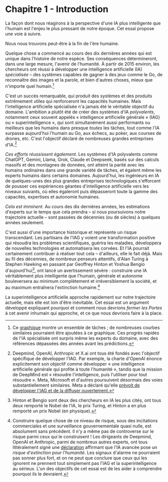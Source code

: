 # Chapitre 1 - Introduction

La façon dont nous réagirons à la perspective d'une IA plus intelligente que l'humain est l'enjeu le plus pressant de notre époque. Cet essai propose une voie à suivre.

Nous nous trouvons peut-être à la fin de l'ère humaine.

Quelque chose a commencé au cours des dix dernières années qui est unique dans l'histoire de notre espèce. Ses conséquences détermineront, dans une large mesure, l'avenir de l'humanité. À partir de 2015 environ, les chercheurs ont réussi à développer une intelligence artificielle (IA) *spécialisée* – des systèmes capables de gagner à des jeux comme le Go, de reconnaître des images et la parole, et bien d'autres choses, mieux que n'importe quel humain.[^1]

C'est un succès remarquable, qui produit des systèmes et des produits extrêmement utiles qui renforceront les capacités humaines. Mais l'intelligence artificielle spécialisée n'a jamais été le véritable objectif du domaine. L'ambition a plutôt été de créer des systèmes d'IA *polyvalents*, notamment ceux souvent appelés « intelligence artificielle générale » (IAG) ou « superintelligence », qui sont simultanément aussi performants ou meilleurs que les humains dans presque *toutes* les tâches, tout comme l'IA surpasse aujourd'hui l'humain au Go, aux échecs, au poker, aux courses de drones, etc. C'est l'objectif déclaré de nombreuses grandes entreprises d'IA.[^2]

*Ces efforts réussissent également.* Les systèmes d'IA polyvalents comme ChatGPT, Gemini, Llama, Grok, Claude et Deepseek, basés sur des calculs massifs et des montagnes de données, ont atteint la parité avec les humains ordinaires dans une grande variété de tâches, et égalent même les experts humains dans certains domaines. Aujourd'hui, les ingénieurs en IA de quelques-unes des plus grandes entreprises technologiques s'efforcent de pousser ces expériences géantes d'intelligence artificielle vers les niveaux suivants, où elles égaleront puis dépasseront toute la gamme des capacités, expertises et autonomie humaines.

*Cela est imminent.* Au cours des dix dernières années, les estimations d'experts sur le temps que cela prendra – si nous poursuivons notre trajectoire actuelle – sont passées de décennies (ou de siècles) à quelques années seulement.

C'est aussi d'une importance historique et représente un risque transcendant. Les partisans de l'IAG y voient une transformation positive qui résoudra les problèmes scientifiques, guérira les maladies, développera de nouvelles technologies et automatisera les corvées. Et l'IA pourrait certainement contribuer à réaliser tout cela – d'ailleurs, elle le fait déjà. Mais au fil des décennies, de nombreux penseurs attentifs, d'Alan Turing à Stephen Hawking en passant par Geoffrey Hinton et Yoshua Bengio d'aujourd'hui[^3], ont lancé un avertissement sévère : construire une IA véritablement plus intelligente que l'humain, générale et autonome bouleversera au minimum complètement et irréversiblement la société, et au maximum entraînera l'extinction humaine.[^4]

La superintelligence artificielle approche rapidement sur notre trajectoire actuelle, mais elle est loin d'être inévitable. Cet essai est un argument développé expliquant pourquoi et comment nous devrions *fermer les Portes* à cet avenir inhumain qui approche, et ce que nous devrions faire à la place.


[^1]: Ce [graphique](https://time.com/6300942/ai-progress-charts/) montre un ensemble de tâches ; de nombreuses courbes similaires pourraient être ajoutées à ce graphique. Ces progrès rapides de l'IA spécialisée ont surpris même les experts du domaine, avec des références dépassées des années avant les prédictions.

[^2]: Deepmind, OpenAI, Anthropic et X.ai ont tous été fondés avec l'objectif spécifique de développer l'IAG. Par exemple, la charte d'OpenAI énonce explicitement son objectif comme développer « une intelligence artificielle générale qui profite à toute l'humanité », tandis que la mission de DeepMind est « résoudre l'intelligence, puis l'utiliser pour tout résoudre ». Meta, Microsoft et d'autres poursuivent désormais des voies substantiellement similaires. Meta a déclaré qu'elle [prévoit de développer l'IAG et de la diffuser ouvertement.](https://www.forbes.com/sites/johnkoetsier/2024/01/18/zuckerberg-on-ai-meta-building-agi-for-everyone-and-open-sourcing-it/)

[^3]: Hinton et Bengio sont deux des chercheurs en IA les plus cités, ont tous deux remporté le Nobel de l'IA, le prix Turing, et Hinton a en plus remporté un prix Nobel (en physique).

[^4]: Construire quelque chose de ce niveau de risque, sous des incitations commerciales et une surveillance gouvernementale quasi nulle, est absolument sans précédent. Il n'y a même pas de controverse sur le risque parmi ceux qui le construisent ! Les dirigeants de Deepmind, OpenAI et Anthropic, parmi de nombreux autres experts, ont tous littéralement signé une [déclaration](https://www.safe.ai/work/statement-on-ai-risk) affirmant que l'IA avancée pose un *risque d'extinction pour l'humanité.* Les signaux d'alarme ne pourraient pas sonner plus fort, et on ne peut que conclure que ceux qui les ignorent ne prennent tout simplement pas l'IAG et la superintelligence au sérieux. L'un des objectifs de cet essai est de les aider à comprendre pourquoi ils le devraient.